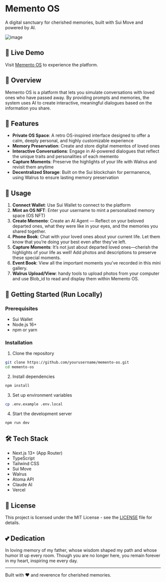 # Memento OS

A digital sanctuary for cherished memories, built with Sui Move and powered by AI.

![image](https://github.com/user-attachments/assets/8498fe98-f7ee-4425-ad26-741c2b788391)

## 🚀 Live Demo

Visit [Memento OS](https://memento-os.vercel.app/) to experience the platform.

## 🌟 Overview

Memento OS is a platform that lets you simulate conversations with loved ones who have passed away. By providing prompts and memories, the system uses AI to create interactive, meaningful dialogues based on the information you share.

## 🔮 Features

- **Private OS Space**: A retro OS-inspired interface designed to offer a calm, deeply personal, and highly customizable experience
- **Memory Preservation**: Create and store digital mementos of loved ones
- **Interactive Conversations**: Engage in AI-powered dialogues that reflect the unique traits and personalities of each memento
- **Capture Moments**: Preserve the highlights of your life with Walrus and revisit them anytime
- **Decentralized Storage**: Built on the Sui blockchain for permanence, using Walrus to ensure lasting memory preservation
  

## 🎯 Usage

1. **Connect Wallet**: Use Sui Wallet to connect to the platform
2. **Mint an OS NFT**: Enter your username to mint a personalized memory space (OS NFT)
3. **Create Memento**: Create an AI Agent — Reflect on your beloved departed ones, what they were like in your eyes, and the memories you shared together.
4. **Phone Book**: Chat with your loved ones about your current life. Let them know that you’re doing your best even after they’ve left.
5. **Capture Moments**: It’s not just about departed loved ones—cherish the highlights of your life as well! Add photos and descriptions to preserve these special moments.
6. **Event Book**: View all the important moments you’ve recorded in this mini gallery.
7. **Walrus Upload/View**: handy tools to upload photos from your computer and use Blob_id to read and display them within Memento OS.

## 💫 Getting Started (Run Locally)

### Prerequisites
- Sui Wallet
- Node.js 16+
- npm or yarn

### Installation

1. Clone the repository
```bash
git clone https://github.com/yourusername/memento-os.git
cd memento-os
```
  
2. Install dependencies
```bash
npm install
```
  
3. Set up environment variables
```bash
cp .env.example .env.local
```
  
4. Start the development server
```bash
npm run dev
```

## 🛠 Tech Stack

- Next.js 13+ (App Router)
- TypeScript
- Tailwind CSS
- Sui Move
- Walrus
- Atoma API
- Claude AI
- Vercel

## 📝 License

This project is licensed under the MIT License - see the [LICENSE](LICENSE) file for details.

## 💕 Dedication

In loving memory of my father, whose wisdom shaped my path and whose humor lit up every room.
Though you are no longer here, you remain forever in my heart, inspiring me every day.

---

Built with ❤️ and reverence for cherished memories.
